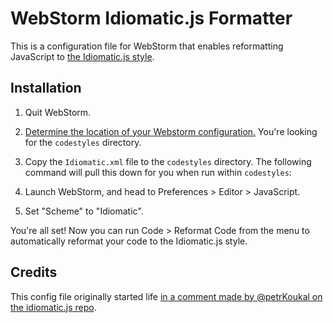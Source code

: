 # WebStorm Idiomatic.js Formatter

This is a configuration file for WebStorm that enables reformatting JavaScript to [the Idiomatic.js style](https://github.com/rwaldron/idiomatic.js).

## Installation

1. Quit WebStorm.
2. [Determine the location of your Webstorm configuration.](https://www.jetbrains.com/webstorm/help/project-and-ide-settings.html) You're looking for the `codestyles` directory.
3. Copy the `Idiomatic.xml` file to the `codestyles` directory. The following command will pull this down for you when run within `codestyles`:

4. Launch WebStorm, and head to Preferences > Editor > JavaScript.
5. Set "Scheme" to "Idiomatic".

You're all set! Now you can run Code > Reformat Code from the menu to automatically reformat your code to the Idiomatic.js style.

## Credits

This config file originally started life [in a comment made by @petrKoukal on the idiomatic.js repo](https://github.com/rwaldron/idiomatic.js/issues/96#issuecomment-37287853).

